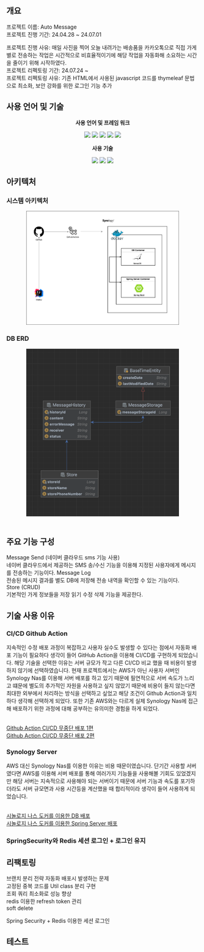   <h2>개요</h2>
<p>
프로젝트 이름: Auto Message<br>
프로젝트 진행 기간: 24.04.28 ~ 24.07.01<br>

프로젝트 진행 사유: 매일 사진을 찍어 오늘 내려가는 배송품을 카카오톡으로 직접 가게별로 전송하는 작업은 시간적으로 비효율적이기에 해당 작업을 자동화해 소요하는 시간을 줄이기 위해 시작하였다.<br>
프로젝트 리펙토링 기간: 24.07.24 ~ <br>
프로젝트 리펙토링 사유: 기존 HTML에서 사용된 javascript 코드를 thymeleaf 문법으로 최소화, 보안 강화를 위한 로그인 기능 추가
</p>
 
<h2>사용 언어 및 기술</h2>
<div align="center">
<p style="font-weight: bolder">사용 언어 및 프레임 워크</p>
    <img src="https://img.shields.io/badge/java-007396?style=for-the-badge&logo=java&logoColor=white">
    <img src="https://img.shields.io/badge/springboot-6DB33F?style=for-the-badge&logo=springboot&logoColor=white">
    <img src="https://img.shields.io/badge/javascript-F7DF1E?style=for-the-badge&logo=javascript&logoColor=black">
    <img src="https://img.shields.io/badge/thymeleaf-005F0F?style=for-the-badge&logo=thymeleaf&logoColor=white">
    <img src="https://img.shields.io/badge/mariadb-003545?style=for-the-badge&logo=mariadb&logoColor=white">
<p style="font-weight: bolder">사용 기술</p>
    <img src="https://img.shields.io/badge/synology-black?style=for-the-badge&logo=synology&logoColor=white">
    <img src="https://img.shields.io/badge/docker-2496ED?style=for-the-badge&logo=docker&logoColor=white">
    <img src="https://img.shields.io/badge/githubactions-2088FF?style=for-the-badge&logo=githubactions&logoColor=white">

</div>

<h2>아키텍처</h2>
<h3>시스템 아키텍처</h5>
<div align="center"><img src="src/main/resources/static/images/diagram.png" style="width: 400px"></div>
<h3>DB ERD</h3>
<div align="center"><img src="src/main/resources/static/images/erd.png" style="width: 400px"></div>
<br>
  
<h2>주요 기능 구성</h2>

<div>
    <p>
        Message Send (네이버 클라우드 sms 기능 사용) <br>
        네이버 클라우드에서 제공하는 SMS 송/수신 기능을 이용해 지정된 사용자에게 메시지를 전송하는 기능이다.
        Message Log <br>
        전송된 메시지 결과를 별도 DB에 저장해 전송 내역을 확인할 수 있는 기능이다.<br>
        Store (CRUD) <br>
        기본적인 가게 정보들을 저장 읽기 수정 삭제 기능을 제공한다. 
    </p>
</div>

<h2>기술 사용 이유</h2>

<h3>CI/CD Github Action</h3>
<p>
지속적인 수정 배포 과정이 복잡하고 사용자 실수도 발생할 수 있다는 점에서 자동화 배포 기능이 필요하다 생각이 들어 GitHub Action을 이용해 CI/CD를 구현하게 되었습니다.
해당 기술을 선택한 이유는 서버 규모가 작고 다른 CI/CD 비교 했을 때 비용이 발생하지 않기에 선택하였습니다. 
현재 프로젝트에서는 AWS가 아닌 사용자 서버인 Synology Nas를 이용해 서버 배포를 하고 있기 때문에 필연적으로 서버 속도가 느리고 
떄문에 별도의 추가적인 자원을 사용하고 싶지 않았기 때문에 비용이 들지 않는다면 최대한 외부에서 처리하는 방식을 선택하고 싶었고 해당 조건이 Github Action과 일치하다 생각해 선택하게 되었다. 
또한 기존 AWS와는 다르게 실제 Synology Nas에 접근해 배포하기 위한 과정에 대해 공부하는 유의미한 경험을 하게 되었다. 
</p><br>
<a href="https://zks145.tistory.com/121">Github Action CI/CD 무중단 배포 1편</a><br>
<a href="https://zks145.tistory.com/123">Github Action CI/CD 무중단 배포 2편</a>
<br>

<h3>Synology Server</h3>
<p>
AWS 대신 Synology Nas를 이용한 이유는 비용 때문이였습니다. 
단기간 사용할 서버였다면 AWS를 이용해 서버 배포를 통해 여러가지 기능들을 사용해볼 기회도 있었겠지만 해당 서버는 지속적으로 사용해야 되는 서버이기 때문에 서버 기능과 속도를 포기하더라도 서버 규모면과 사용 시간등을 계산했을 때 합리적이라 생각이 들어 사용하게 되었습니다. 
</p><br>
<a href="https://zks145.tistory.com/72">시놀로지 나스 도커를 이용한 DB 배포</a><br>
<a href="https://zks145.tistory.com/114">시놀로지 나스 도커를 이용한 Spring Server 배포</a>

<h3>SpringSecurity와 Redis 세션 로그인 + 로그인 유지</h3>

<h2>리팩토링</h2>
브랜치 분리 전략 자동화 배포시 발생하는 문제  <br>
고정된 중복 코드를 Util class 분리 구현 <br>
조회 쿼리 최소화로 성능 향상 <br>
redis 이용한 refresh token 관리 <br>
soft delete <br>

Spring Security + Redis 이용한 세션 로그인 <br>

<h2>테스트</h2>
 
